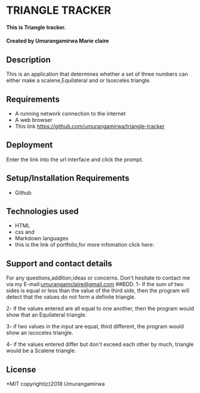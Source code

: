 # TRIANGLE TRACKER
#### This is Triangle tracker.

#### Created by **Umurangamirwa Marie claire**

## Description
This is an application that determines whether a set of three numbers can either make a scalene,Equilateral and or Isosceles triangle.

## Requirements

- A running network connection to the internet
- A web browser
- This link https://github.com/umurangamirwa/triangle-tracker  

## Deployment

Enter the link into the url interface and click the prompt.

## Setup/Installation Requirements

* Github

## Technologies used

* HTML
* css and 
* Markdown languages
* this is the link of portfolio,for more infomation click here: 
## Support and contact details

For any questions,addition,ideas or concerns. Don't hesitate to contact me via my E-mail:umurangamclaire@gmail.com
##BDD.
1- if the sum of two sides is equal or less than the value of the third side, then the program will detect that the values do not form a definite triangle.
   
2- if the values entered are all equal to one another, then the program would show that an Equilateral triangle.
   
3-  if two values in the input are equal, third different, the program would show an iscoceles triangle.
    
4- if the values entered differ but don't exceed each other by much, triangle would be a Scalene triangle.
   
## License
*MIT 
copyright(c)2018 Umurangamirwa